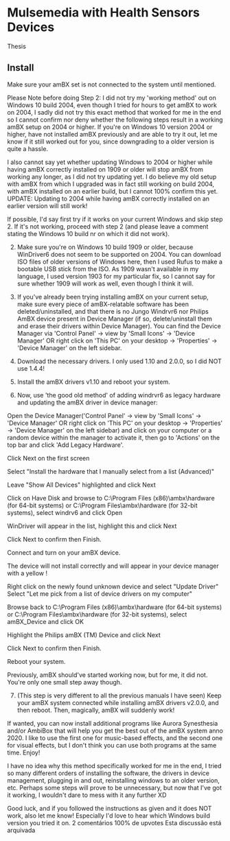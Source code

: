 # Mulsemedia with Health Sensors Devices

Thesis

## Install

Make sure your amBX set is not connected to the system until mentioned.

Please Note before doing Step 2: I did not try my 'working method' out on Windows 10 build 2004, even though I tried for hours to get amBX to work on 2004, I sadly did not try this exact method that worked for me in the end so I cannot confirm nor deny whether the following steps result in a working amBX setup on 2004 or higher. If you're on Windows 10 version 2004 or higher, have not installed amBX previously and are able to try it out, let me know if it still worked out for you, since downgrading to a older version is quite a hassle.

I also cannot say yet whether updating Windows to 2004 or higher while having amBX correctly installed on 1909 or older will stop amBX from working any longer, as I did not try updating yet. I do believe my old setup with amBX from which I upgraded was in fact still working on build 2004, with amBX installed on an earlier build, but I cannot 100% confirm this yet. UPDATE: Updating to 2004 while having amBX correctly installed on an earlier version will still work!

If possible, I'd say first try if it works on your current Windows and skip step 2. If it's not working, proceed with step 2 (and please leave a comment stating the Windows 10 build nr on which it did not work).

2. Make sure you're on Windows 10 build 1909 or older, because WinDriver6 does not seem to be supported on 2004. You can download ISO files of older versions of Windows here, then I used Rufus to make a bootable USB stick from the ISO. As 1909 wasn't available in my language, I used version 1903 for my particular fix, so I cannot say for sure whether 1909 will work as well, even though I think it will.

3) If you've already been trying installing amBX on your current setup, make sure every piece of amBX-relatable software has been deleted/uninstalled, and that there is no Jungo Windrvr6 nor Philips AmBX device present in Device Manager (if so, delete/uninstall them and erase their drivers within Device Manager). You can find the Device Manager via 'Control Panel' -> view by 'Small Icons' -> 'Device Manager' OR right click on 'This PC' on your desktop -> 'Properties' -> 'Device Manager' on the left sidebar.

4. Download the necessary drivers. I only used 1.10 and 2.0.0, so I did NOT use 1.4.4!

5. Install the amBX drivers v1.10 and reboot your system.

6. Now, use 'the good old method' of adding windrvr6 as legacy hardware and updating the amBX driver in device manager:

Open the Device Manager('Control Panel' -> view by 'Small Icons' -> 'Device Manager' OR right click on 'This PC' on your desktop -> 'Properties' -> 'Device Manager' on the left sidebar) and click on your computer or a random device within the manager to activate it, then go to 'Actions' on the top bar and click 'Add Legacy Hardware'.

Click Next on the first screen

Select "Install the hardware that I manually select from a list (Advanced)"

Leave "Show All Devices" highlighted and click Next

Click on Have Disk and browse to C:\Program Files (x86)\ambx\hardware (for 64-bit systems) or C:\Program Files\ambx\hardware (for 32-bit systems), select windrv6 and click Open

WinDriver will appear in the list, highlight this and click Next

Click Next to confirm then Finish.

Connect and turn on your amBX device.

The device will not install correctly and will appear in your device manager with a yellow !

Right click on the newly found unknown device and select "Update Driver" Select "Let me pick from a list of device drivers on my computer"

Browse back to C:\Program Files (x86)\ambx\hardware (for 64-bit systems) or C:\Program Files\ambx\hardware (for 32-bit systems), select amBX_Device and click OK

Highlight the Philips amBX (TM) Device and click Next

Click Next to confirm then Finish.

Reboot your system.

Previously, amBX should've started working now, but for me, it did not. You're only one small step away though.


7. (This step is very different to all the previous manuals I have seen) Keep your amBX system connected while installing amBX drivers v2.0.0, and then reboot. Then, magically, amBX will suddenly work!

If wanted, you can now install additional programs like Aurora Synesthesia and/or AmbiBox that will help you get the best out of the amBX system anno 2020. I like to use the first one for music-based effects, and the second one for visual effects, but I don't think you can use both programs at the same time. Enjoy!

I have no idea why this method specifically worked for me in the end, I tried so many different orders of installing the software, the drivers in device management, plugging in and out, reinstalling windows to an older version, etc. Perhaps some steps will prove to be unnecessary, but now that I've got it working, I wouldn't dare to mess with it any further XD

Good luck, and if you followed the instructions as given and it does NOT work, also let me know! Especially I'd love to hear which Windows build version you tried it on.
2 comentários
100% de upvotes
Esta discussão está arquivada
